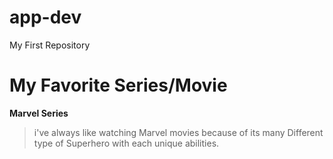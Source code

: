 # app-dev
My First Repository

# My Favorite Series/Movie
**Marvel Series**
> i've always like watching Marvel movies because of its many Different type of Superhero with each unique abilities.
